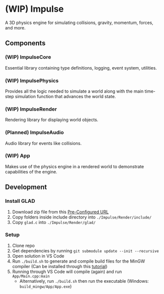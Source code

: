 # (WIP) Impulse

A 3D physics engine for simulating collisions, gravity, momentum, forces, and more.

## Components

### (WIP) ImpulseCore

Essential library containing type definitions, logging, event system, utilities.

### (WIP) ImpulsePhysics

Provides all the logic needed to simulate a world along with the main time-step simulation function that advances the world state.

### (WIP) ImpulseRender

Rendering library for displaying world objects.

### (Planned) ImpulseAudio

Audio library for events like collisions.

### (WIP) App

Makes use of the physics engine in a rendered world to demonstrate capabilities of the engine.

## Development

### Install GLAD

1. Download zip file from this [Pre-Configured URL](https://glad.dav1d.de/#language=c&specification=gl&api=gl%3D4.6&api=gles1%3D1.0&api=gles2%3D3.2&api=glsc2%3D2.0&profile=core&loader=on)
2. Copy folders inside include directory into `./Impulse/Render/include/`
3. Copy `glad.c` into `./Impulse/Render/glad/`

### Setup

1. Clone repo
2. Get dependencies by running `git submodule update --init --recursive`
3. Open solution in VS Code
4. Run `./build.sh` to generate and compile build files for the MinGW compiler (Can be installed through this [tutorial](https://code.visualstudio.com/docs/cpp/config-mingw#_prerequisites))
5. Running through VS Code will compile (again) and run `App/Main.cpp:main`
    - Alternatively, run `./build.sh` then run the executable (Windows: `build_mingw/App/App.exe`)
